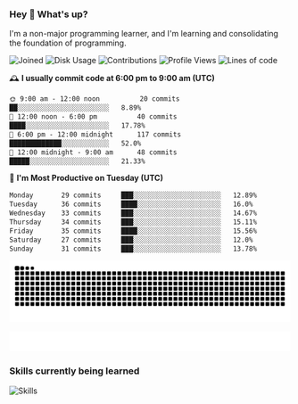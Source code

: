 ### Hey :wave: What's up?

I'm a non-major programming learner, and I'm learning and consolidating the foundation of programming.

<!--START_SECTION:waka-->
![Joined](http://img.shields.io/badge/Joined-8%20years%20ago-6D67E4?style=flat&labelColor=453C67)
![Disk Usage](http://img.shields.io/badge/Github%27s%20Storage-603.4%20MB-FD841F?style=flat&labelColor=E14D2A)
![Contributions](http://img.shields.io/badge/Contributions%20in%202024-205-7DCE13?style=flat&labelColor=2B7A0B)
![Profile Views](http://img.shields.io/badge/Profile%20Views-0-3AB4F2?style=flat&labelColor=0078AA)
![Lines of code](https://img.shields.io/badge/Lines%20of%20code-2%20Million%20Lines%20of%20code-FF8B8B?style=flat&labelColor=EB4747)

🕰️ **I usually commit code at 6:00 pm to 9:00 am (UTC)** 

```text
🌞 9:00 am - 12:00 noon          20 commits     ██░░░░░░░░░░░░░░░░░░░░░░░   8.89% 
🌆 12:00 noon - 6:00 pm          40 commits     ████░░░░░░░░░░░░░░░░░░░░░   17.78% 
🌃 6:00 pm - 12:00 midnight      117 commits    █████████████░░░░░░░░░░░░   52.0% 
🌙 12:00 midnight - 9:00 am      48 commits     █████░░░░░░░░░░░░░░░░░░░░   21.33%
```
📅 **I'm Most Productive on Tuesday (UTC)** 

```text
Monday       29 commits     ███░░░░░░░░░░░░░░░░░░░░░░   12.89% 
Tuesday      36 commits     ████░░░░░░░░░░░░░░░░░░░░░   16.0% 
Wednesday    33 commits     ███░░░░░░░░░░░░░░░░░░░░░░   14.67% 
Thursday     34 commits     ███░░░░░░░░░░░░░░░░░░░░░░   15.11% 
Friday       35 commits     ████░░░░░░░░░░░░░░░░░░░░░   15.56% 
Saturday     27 commits     ███░░░░░░░░░░░░░░░░░░░░░░   12.0% 
Sunday       31 commits     ███░░░░░░░░░░░░░░░░░░░░░░   13.78%
```

<!--END_SECTION:waka-->

![Snake animation](https://raw.githubusercontent.com/dirname/dirname/output/snake.svg)

![metrics](github-metrics.svg)

### Skills currently being learned

![Skills](https://skillicons.dev/icons?i=linux,rust,go,solidity,typescript,bash,git,postgres,mysql,redis,mongo,docker,kubernetes,grafana,prometheus)
